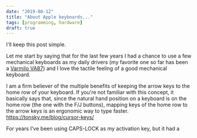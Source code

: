 ```yaml
---
date: "2019-08-12"
title: "About Apple keyboards..."
tags: [programming, hardware]
draft: true
---
```


I'll keep this post simple.

Let me start by saying that for the last few years I had a chance to use a few mechanical keyboards as my daily drivers (my favorite one so far has been a [Varmilo VA87](https://www.varmilo.com/keyboardproscenium/en_subject_product_detailed?subjectid=31)) and I love the tactile feeling of a good mechanical keyboard.

I am a firm believer of the multiple benefits of keeping the arrow keys to the home row of your keyboard. If you're not familiar with this concept, it basically says that, since the natural hand position on a keyboard is on the home row (the one with the F/J buttons), mapping keys of the home row to the arrow keys is an ergonomic way to type faster.
https://tonsky.me/blog/cursor-keys/

For years I've been using CAPS-LOCK as my activation key, but it had a
